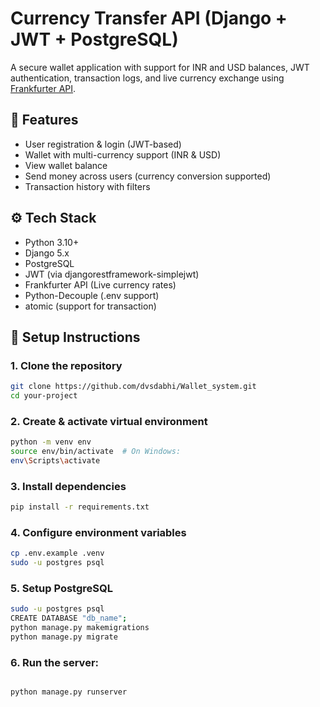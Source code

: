
# Currency Transfer API (Django + JWT + PostgreSQL)

A secure wallet application with support for INR and USD balances, JWT authentication, transaction logs, and live currency exchange using [Frankfurter API](https://www.frankfurter.app/).


## 🚀 Features

- User registration & login (JWT-based)
- Wallet with multi-currency support (INR & USD)
- View wallet balance
- Send money across users (currency conversion supported)
- Transaction history with filters


## ⚙️ Tech Stack

- Python 3.10+
- Django 5.x
- PostgreSQL
- JWT (via djangorestframework-simplejwt)
- Frankfurter API (Live currency rates)
- Python-Decouple (.env support)
- atomic (support for transaction)

## 🔧 Setup Instructions

### 1. Clone the repository

```bash
git clone https://github.com/dvsdabhi/Wallet_system.git
cd your-project
```

### 2. Create & activate virtual environment

```bash
python -m venv env
source env/bin/activate  # On Windows:
env\Scripts\activate
```

### 3. Install dependencies
```bash
pip install -r requirements.txt
```

### 4. Configure environment variables

```bash
cp .env.example .venv
sudo -u postgres psql
```

### 5. Setup PostgreSQL

```bash
sudo -u postgres psql
CREATE DATABASE "db_name";
python manage.py makemigrations
python manage.py migrate
```

### 6. Run the server:
```bash

python manage.py runserver

```